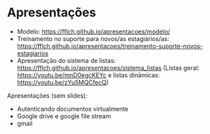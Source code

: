 # Apresentações

  - Modelo: https://fflch.github.io/apresentacoes/modelo/
  - Treinamento no suporte para novos/as estagiários/as: https://fflch.github.io/apresentacoes/treinamento-suporte-novos-estagiarios
  - Apresentação do sistema de listas: https://fflch.github.io/apresentacoes/sistema_listas (Listas geral: https://youtu.be/mnD0egcKEYc e listas dinâmicas: https://youtu.be/zYu5MQCfecQ)

Apresentações (sem slides):

 - Autenticando documentos virtualmente
 - Google drive e google file stream
 - gmail
